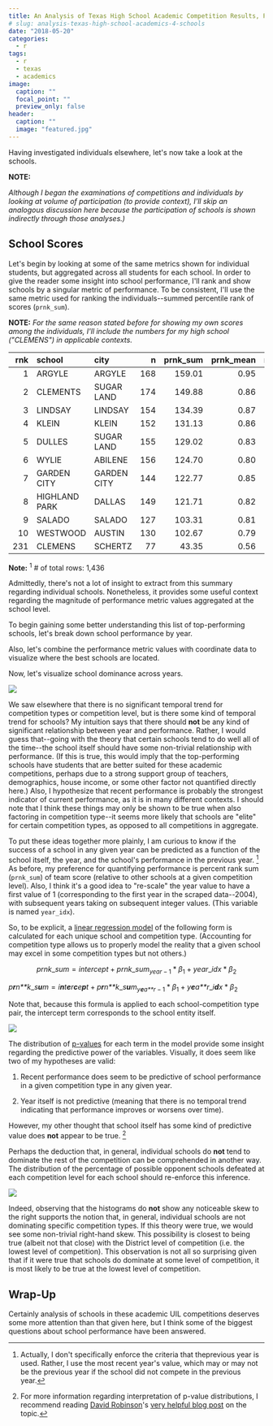 ```yaml
---
title: An Analysis of Texas High School Academic Competition Results, Part 4 - Schools
# slug: analysis-texas-high-school-academics-4-schools
date: "2018-05-20"
categories:
  - r
tags:
  - r
  - texas
  - academics
image:
  caption: ""
  focal_point: ""
  preview_only: false
header:
  caption: ""
  image: "featured.jpg"
---
```

Having investigated individuals elsewhere, let's now take a look at the
schools.

**NOTE:**

<i> Although I began the examinations of competitions and individuals by
looking at volume of participation (to provide context), I'll skip an
analogous discussion here because the participation of schools is shown
indirectly through those analyses.) </i>

School Scores
-------------

Let's begin by looking at some of the same metrics shown for individual
students, but aggregated across all students for each school. In order
to give the reader some insight into school performance, I'll rank and
show schools by a singular metric of performance. To be consistent, I'll
use the same metric used for ranking the individuals--summed percentile
rank of scores (`prnk_sum`).

**NOTE:** <i> For the same reason stated before for showing my own
scores among the individuals, I'll include the numbers for my high
school ("CLEMENS") in applicable contexts. </i>

<table style="width:100%;">
<colgroup>
<col width="4%" />
<col width="12%" />
<col width="11%" />
<col width="4%" />
<col width="8%" />
<col width="9%" />
<col width="11%" />
<col width="12%" />
<col width="13%" />
<col width="11%" />
</colgroup>
<thead>
<tr class="header">
<th align="right">rnk</th>
<th align="left">school</th>
<th align="left">city</th>
<th align="right">n</th>
<th align="right">prnk_sum</th>
<th align="right">prnk_mean</th>
<th align="right">n_defeat_sum</th>
<th align="right">n_defeat_mean</th>
<th align="right">n_advanced_sum</th>
<th align="right">n_state_sum</th>
</tr>
</thead>
<tbody>
<tr class="odd">
<td align="right">1</td>
<td align="left">ARGYLE</td>
<td align="left">ARGYLE</td>
<td align="right">168</td>
<td align="right">159.01</td>
<td align="right">0.95</td>
<td align="right">867</td>
<td align="right">5.16</td>
<td align="right">109</td>
<td align="right">53</td>
</tr>
<tr class="even">
<td align="right">2</td>
<td align="left">CLEMENTS</td>
<td align="left">SUGAR LAND</td>
<td align="right">174</td>
<td align="right">149.88</td>
<td align="right">0.86</td>
<td align="right">936</td>
<td align="right">5.38</td>
<td align="right">109</td>
<td align="right">47</td>
</tr>
<tr class="odd">
<td align="right">3</td>
<td align="left">LINDSAY</td>
<td align="left">LINDSAY</td>
<td align="right">154</td>
<td align="right">134.39</td>
<td align="right">0.87</td>
<td align="right">791</td>
<td align="right">5.14</td>
<td align="right">93</td>
<td align="right">40</td>
</tr>
<tr class="even">
<td align="right">4</td>
<td align="left">KLEIN</td>
<td align="left">KLEIN</td>
<td align="right">152</td>
<td align="right">131.13</td>
<td align="right">0.86</td>
<td align="right">783</td>
<td align="right">5.15</td>
<td align="right">87</td>
<td align="right">30</td>
</tr>
<tr class="odd">
<td align="right">5</td>
<td align="left">DULLES</td>
<td align="left">SUGAR LAND</td>
<td align="right">155</td>
<td align="right">129.02</td>
<td align="right">0.83</td>
<td align="right">825</td>
<td align="right">5.32</td>
<td align="right">90</td>
<td align="right">37</td>
</tr>
<tr class="even">
<td align="right">6</td>
<td align="left">WYLIE</td>
<td align="left">ABILENE</td>
<td align="right">156</td>
<td align="right">124.70</td>
<td align="right">0.80</td>
<td align="right">636</td>
<td align="right">4.08</td>
<td align="right">91</td>
<td align="right">31</td>
</tr>
<tr class="odd">
<td align="right">7</td>
<td align="left">GARDEN CITY</td>
<td align="left">GARDEN CITY</td>
<td align="right">144</td>
<td align="right">122.77</td>
<td align="right">0.85</td>
<td align="right">823</td>
<td align="right">5.72</td>
<td align="right">85</td>
<td align="right">33</td>
</tr>
<tr class="even">
<td align="right">8</td>
<td align="left">HIGHLAND PARK</td>
<td align="left">DALLAS</td>
<td align="right">149</td>
<td align="right">121.71</td>
<td align="right">0.82</td>
<td align="right">655</td>
<td align="right">4.40</td>
<td align="right">85</td>
<td align="right">25</td>
</tr>
<tr class="odd">
<td align="right">9</td>
<td align="left">SALADO</td>
<td align="left">SALADO</td>
<td align="right">127</td>
<td align="right">103.31</td>
<td align="right">0.81</td>
<td align="right">605</td>
<td align="right">4.76</td>
<td align="right">73</td>
<td align="right">30</td>
</tr>
<tr class="even">
<td align="right">10</td>
<td align="left">WESTWOOD</td>
<td align="left">AUSTIN</td>
<td align="right">130</td>
<td align="right">102.67</td>
<td align="right">0.79</td>
<td align="right">546</td>
<td align="right">4.20</td>
<td align="right">67</td>
<td align="right">9</td>
</tr>
<tr class="odd">
<td align="right">231</td>
<td align="left">CLEMENS</td>
<td align="left">SCHERTZ</td>
<td align="right">77</td>
<td align="right">43.35</td>
<td align="right">0.56</td>
<td align="right">233</td>
<td align="right">3.03</td>
<td align="right">17</td>
<td align="right">0</td>
</tr>
</tbody>
</table>

**Note:** <sup>1</sup> \# of total rows: 1,436

Admittedly, there's not a lot of insight to extract from this summary
regarding individual schools. Nonetheless, it provides some useful
context regarding the magnitude of performance metric values aggregated
at the school level.

To begin gaining some better understanding this list of top-performing
schools, let's break down school performance by year.

Also, let's combine the performance metric values with coordinate data
to visualize where the best schools are located.

Now, let's visualize school dominance across years.

![](viz_map_schools_stats_tier3_byyear.gif)

We saw elsewhere that there is no significant temporal trend for
competition types or competition level, but is there some kind of
temporal trend for schools? My intuition says that there should **not**
be any kind of significant relationship between year and performance.
Rather, I would guess that--going with the theory that certain schools
tend to do well all of the time--the school itself should have some
non-trivial relationship with performance. (If this is true, this would
imply that the top-performing schools have students that are better
suited for these academic competitions, perhaps due to a strong support
group of teachers, demographics, house income, or some other factor not
quantified directly here.) Also, I hypothesize that recent performance
is probably the strongest indicator of current performance, as it is in
many different contexts. I should note that I think these things may
only be shown to be true when also factoring in competition type--it
seems more likely that schools are "elite" for certain competition
types, as opposed to all competitions in aggregate.

To put these ideas together more plainly, I am curious to know if the
success of a school in any given year can be predicted as a function of
the school itself, the year, and the school's performance in the
previous year. [^1] As before, my preference for quantifying performance
is percent rank sum (`prnk_sum`) of team score (relative to other
schools at a given competition level). Also, I think it's a good idea to
"re-scale" the year value to have a first value of 1 (corresponding to
the first year in the scraped data--2004), with subsequent years taking
on subsequent integer values. (This variable is named `year_idx`).

So, to be explicit, a [linear regression
model](https://en.wikipedia.org/wiki/Linear_regression) of the following
form is calculated for each unique school and competition type.
(Accounting for competition type allows us to properly model the reality
that a given school may excel in some competition types but not others.)

$$
prnk\_sum = intercept + prnk\_sum_{year-1} * \beta_{1} + year\_idx * \beta_{2}
$$

*p**r**n**k*\_*s**u**m* = *i**n**t**e**r**c**e**p**t* + *p**r**n**k*\_*s**u**m*<sub>*y**e**a**r* − 1</sub> \* *β*<sub>1</sub> + *y**e**a**r*\_*i**d**x* \* *β*<sub>2</sub>

Note that, because this formula is applied to each school-competition
type pair, the intercept term corresponds to the school entity itself.

![](viz_schools_stats_bycomp_pv-1.png)

The distribution of [p-values](https://en.wikipedia.org/wiki/P-value)
for each term in the model provide some insight regarding the predictive
power of the variables. Visually, it does seem like two of my hypotheses
are valid:

1.  Recent performance does seem to be predictive of school performance
    in a given competition type in any given year.

2.  Year itself is not predictive (meaning that there is no temporal
    trend indicating that performance improves or worsens over time).

However, my other thought that school itself has some kind of predictive
value does **not** appear to be true. [^2]

Perhaps the deduction that, in general, individual schools do **not**
tend to dominate the rest of the competition can be comprehended in
another way. The distribution of the percentage of possible opponent
schools defeated at each competition level for each school should
re-enforce this inference.

![](viz_schools_n_defeat_pct-1.png)

Indeed, observing that the histograms do **not** show any noticeable
skew to the right supports the notion that, in general, individual
schools are not dominating specific competition types. If this theory
were true, we would see some non-trivial right-hand skew. This
possibility is closest to being true (albeit not that close) with the
District level of competition (i.e. the lowest level of competition).
This observation is not all so surprising given that if it were true
that schools do dominate at some level of competition, it is most likely
to be true at the lowest level of competition.

Wrap-Up
-------

Certainly analysis of schools in these academic UIL competitions
deserves some more attention than that given here, but I think some of
the biggest questions about school performance have been answered.

[^1]: Actually, I don't specifically enforce the criteria that theprevious year is used. Rather, I use the most recent year's value, which may or may not be the previous year if the school did not compete in the previous year.

[^2]: For more information regarding interpretation of p-value distributions, I recommend reading [David Robinson](http://varianceexplained.org/)'s [very helpful blog post](http://varianceexplained.org/statistics/interpreting-pvalue-histogram/) on the topic.
